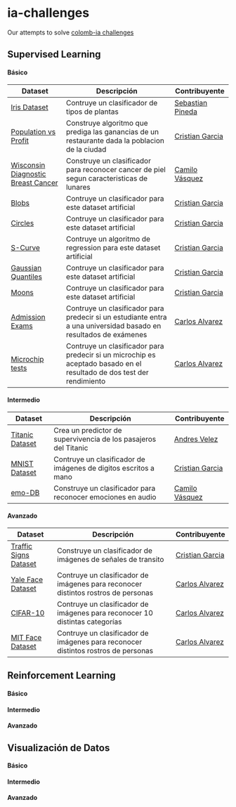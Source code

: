 # ia-challenges

Our attempts to solve [colomb-ia challenges](https://github.com/colomb-ia/retos)

## Supervised Learning
#### Básico
| Dataset | Descripción | Contribuyente |
| - | - | - |
| [Iris Dataset](https://github.com/colomb-ia/supervised-basico-iris) | Contruye un clasificador de tipos de plantas | [Sebastian Pineda](https://github.com/sebastianpinedaar) |
| [Population vs Profit](https://github.com/colomb-ia/supervised-basico-population-vs-profit-1d) | Construye algoritmo que prediga las ganancias de un restaurante dada la poblacion de la ciudad | [Cristian Garcia](https://github.com/cgarciae) |
| [Wisconsin Diagnostic Breast Cancer](https://github.com/jcvasquezc/supervised-cancer) | Construye un clasificador para reconocer cancer de piel segun caracteristicas de lunares | [Camilo Vásquez](https://github.com/jcvasquezc) |
| [Blobs](https://github.com/colomb-ia/supervised-basico-blobs) | Contruye un clasificador para este dataset artificial| [Cristian Garcia](https://github.com/cgarciae) |
| [Circles](https://github.com/cgarciae/supervised-basico-circles) | Contruye un clasificador para este dataset artificial| [Cristian Garcia](https://github.com/cgarciae) |
| [S-Curve](https://github.com/cgarciae/supervised-basico-scurve) | Contruye un algoritmo de regression para este dataset artificial| [Cristian Garcia](https://github.com/cgarciae) |
| [Gaussian Quantiles](https://github.com/cgarciae/supervised-basico-gaussian-quantiles) | Contruye un clasificador para este dataset artificial| [Cristian Garcia](https://github.com/cgarciae) |
| [Moons](https://github.com/cgarciae/supervised-basico-moons) | Contruye un clasificador para este dataset artificial| [Cristian Garcia](https://github.com/cgarciae) |
| [Admission Exams](https://github.com/charlielito/supervised-basico-admission-exams) | Contruye un clasificador para predecir si un estudiante entra a una universidad basado en resultados de exámenes| [Carlos Alvarez](https://github.com/charlielito) |
| [Microchip tests](https://github.com/charlielito/supervised-basico-microchip-tests) | Contruye un clasificador para predecir si un microchip es aceptado basado en el resultado de dos test der rendimiento| [Carlos Alvarez](https://github.com/charlielito) |


#### Intermedio
| Dataset | Descripción | Contribuyente |
| - | - | - |
| [Titanic Dataset](https://github.com/colomb-ia/supervised-intermedio-titanic) | Crea un predictor de supervivencia de los pasajeros del Titanic | [Andres Velez](https://github.com/anvelezec) |
| [MNIST Dataset](https://github.com/colomb-ia/supervised-intermedio-mnist) | Contruye un clasificador de imágenes de digitos escritos a mano | [Cristian Garcia](https://github.com/cgarciae) |
| [emo-DB](https://github.com/jcvasquezc/colomb-ia-supervised-emoDB) | Construye un clasificador para reconocer emociones en audio | [Camilo Vásquez](https://github.com/jcvasquezc) |


#### Avanzado
| Dataset | Descripción | Contribuyente |
| - | - | - |
| [Traffic Signs Dataset](https://github.com/colomb-ia/supervised-avanzado-german-traffic-signs) | Construye un clasificador de imágenes de señales de transito | [Cristian Garcia](https://github.com/cgarciae) |
| [Yale Face Dataset](https://github.com/colomb-ia/supervised-avanzado-yale-face-recognition) | Contruye un clasificador de imágenes para reconocer distintos rostros de personas | [Carlos Alvarez](https://github.com/charlielito/) |
| [CIFAR-10](https://github.com/colomb-ia/supervised-avanzado-cifar10) | Contruye un clasificador de imágenes para reconocer 10 distintas categorías | [Carlos Alvarez](https://github.com/charlielito/) |
| [MIT Face Dataset](https://github.com/colomb-ia/supervised-avanzado-mit-face-recognition) | Contruye un clasificador de imágenes para reconocer distintos rostros de personas  | [Carlos Alvarez](https://github.com/charlielito/) |

## Reinforcement Learning
#### Básico
#### Intermedio
#### Avanzado

## Visualización de Datos
#### Básico
#### Intermedio
#### Avanzado